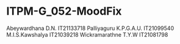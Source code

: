 # ITPM-G_052-MoodFix

Abeywardhana D.N. IT21133718
Palliyaguru K.P.G.A.U. IT21099540
M.I.S.Kawshalya IT21039218
Wickramarathne T.Y.W IT21081798












